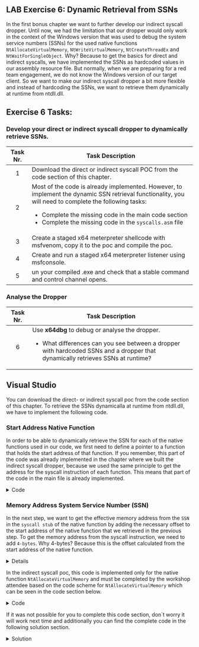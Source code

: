 ## LAB Exercise 6: Dynamic Retrieval from SSNs

In the first bonus chapter we want to further develop our indirect syscall dropper. Until now, we had the limitation that our dropper would only work in the context of the Windows version that was used to debug the system service numbers (SSNs) for the used native functions ``NtAllocateVirtualMemory``, ``NtWriteVirtualMemory``, ``NtCreateThreadEx`` and ``NtWaitForSingleObject``. Why? Because to get the basics for direct and indirect syscalls, we have implemented the SSNs as hardcoded values in our assembly resource file. But normally, when we are preparing for a red team engagement, we do not know the Windows version of our target client. So we want to make our indirect syscall dropper a bit more flexible and instead of hardcoding the SSNs, we want to retrieve them dynamically at runtime from ntdll.dll. 
  

## Exercise 6 Tasks: 
### Develop your direct or indirect syscall dropper to dynamically retrieve SSNs.
| Task Nr.   | Task Description |
| :---:      | ---              |
|  1         | Download the direct or indirect syscall POC from the code section of this chapter.                 |
|  2         | Most of the code is already implemented. However, to implement the dynamic SSN retrieval functionality, you will need to complete the following tasks: <ul><li>Complete the missing code in the main code section</li><li>Complete the missing code in the ``syscalls.asm`` file</li></ul>                  |
|  3          | Create a staged x64 meterpreter shellcode with msfvenom, copy it to the poc and compile the poc.                 |
|  4          | Create and run a staged x64 meterpreter listener using msfconsole.                  |
| 5           | un your compiled .exe and check that a stable command and control channel opens.                 |


### Analyse the Dropper
| Task Nr.   | Task Description |
| :---:      | ---              |
| 6          | Use **x64dbg** to debug or analyse the dropper. <ul><li>What differences can you see between a dropper with hardcoded SSNs and a dropper that dynamically retrieves SSNs at runtime?</li></ul>                |

## Visual Studio
You can download the direct- or indirect syscall poc from the code section of this chapter. To retrieve the SSNs dynamicalla at runtime from ntdll.dll, we have to implement the following code. 

### Start Address Native Function
In order to be able to dynamically retrieve the SSN for each of the native functions used in our code, we first need to define a pointer to a function that holds the start address of that function. If you remember, this part of the code was already implemented in the chapter where we built the indirect syscall dropper, because we used the same principle to get the address for the syscall instruction of each function. This means that part of the code in the main file is already implemented.  
<details>
<summary>Code</summary>
    
```C
// Declare and initialize a pointer to the NtAllocateVirtualMemory function and get the address of the NtAllocateVirtualMemory function in the ntdll.dll module
    UINT_PTR pNtAllocateVirtualMemory = (UINT_PTR)GetProcAddress(hNtdll, "NtAllocateVirtualMemory");
    UINT_PTR pNtWriteVirtualMemory = (UINT_PTR)GetProcAddress(hNtdll, "NtWriteVirtualMemory");
    UINT_PTR pNtCreateThreadEx = (UINT_PTR)GetProcAddress(hNtdll, "NtCreateThreadEx");
    UINT_PTR pNtWaitForSingleObject = (UINT_PTR)GetProcAddress(hNtdll, "NtWaitForSingleObject");     
```
     
</details>

### Memory Address System Service Number (SSN)
In the next step, we want to get the effective memory address from the ``SSN`` in the ``syscall stub`` of the native function by adding the necessary offset to the start address of the native function that we retrieved in the previous step. To get the memory address from the syscall instruction, we need to add ``4-bytes``. Why 4-bytes? Because this is the offset calculated from the start address of the native function.

<details>
    <p align="center">
<img width="900" src="https://github.com/VirtualAlllocEx/DEFCON-31-Syscalls-Workshop/assets/50073731/1b6bd7f1-1323-48d1-bcb2-83d4395c49bb"> 
    </p>
</details>   


In the indirect syscall poc, this code is implemented only for the native function ``NtAllocateVirtualMemory`` and must be completed by the workshop attendee based on the code scheme for ``NtAllocateVirtualMemory`` which can be seen in the code section below.  
<details>
<summary>Code</summary>
    
```C
// The syscall stub (actual system call instruction) is some bytes further into the function. 
    // In this case, it's assumed to be 0x12 (18 in decimal) bytes from the start of the function.
    // So we add 0x12 to the function's address to get the address of the system call instruction.
    sysAddrNtAllocateVirtualMemory = pNtAllocateVirtualMemory + 0x12;     
```
     
</details>   

If it was not possible for you to complete this code section, don`t worry it will work next time and additionally you can find the complete code in the following solution section. 

<details>
<summary>Solution</summary>
    
```C
// The syscall stub (actual system call instruction) is some bytes further into the function. 
    // In this case, it's assumed to be 0x12 (18 in decimal) bytes from the start of the function.
    // So we add 0x12 to the function's address to get the address of the system call instruction.
    sysAddrNtAllocateVirtualMemory = pNtAllocateVirtualMemory + 0x12;
    sysAddrNtWriteVirtualMemory = pNtWriteVirtualMemory + 0x12;
    sysAddrNtCreateThreadEx = pNtCreateThreadEx + 0x12;
    sysAddrNtWaitForSingleObject = pNtWaitForSingleObject + 0x12;     
```
     
</details>
